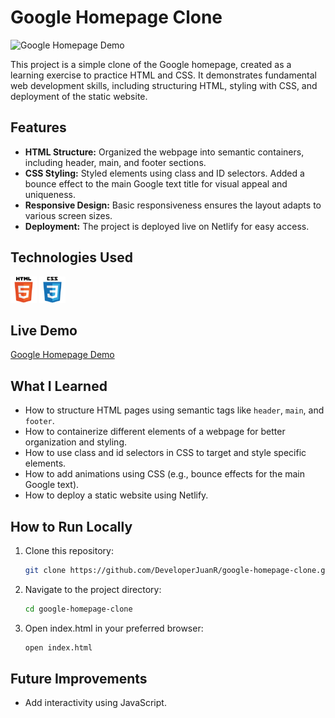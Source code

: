 # Google Homepage Clone

![Google Homepage Demo](/public/google-homepage.gif)

This project is a simple clone of the Google homepage, created as a learning exercise to practice HTML and CSS. It demonstrates fundamental web development skills, including structuring HTML, styling with CSS, and deployment of the static website.

## Features

- **HTML Structure:** Organized the webpage into semantic containers, including header, main, and footer sections.
- **CSS Styling:** Styled elements using class and ID selectors. Added a bounce effect to the main Google text title for visual appeal and uniqueness.
- **Responsive Design:** Basic responsiveness ensures the layout adapts to various screen sizes.
- **Deployment:** The project is deployed live on Netlify for easy access.

## Technologies Used

<a target="_blank" href="https://raw.githubusercontent.com/devicons/devicon/master/icons/html5/html5-original-wordmark.svg" style="display: inline-block;"><img src="https://raw.githubusercontent.com/devicons/devicon/master/icons/html5/html5-original-wordmark.svg" alt="html5" width="42" height="42" /></a>
<a target="_blank" href="https://raw.githubusercontent.com/devicons/devicon/master/icons/css3/css3-original-wordmark.svg" style="display: inline-block;"><img src="https://raw.githubusercontent.com/devicons/devicon/master/icons/css3/css3-original-wordmark.svg" alt="css3" width="42" height="42" /></a>

## Live Demo

<a trarget="_blank" href="https://developerjuanr-google-homepage.netlify.app/"><p>Google Homepage Demo</p></a>

## What I Learned

- How to structure HTML pages using semantic tags like `header`, `main`, and `footer`.
- How to containerize different elements of a webpage for better organization and styling.
- How to use class and id selectors in CSS to target and style specific elements.
- How to add animations using CSS (e.g., bounce effects for the main Google text).
- How to deploy a static website using Netlify.

## How to Run Locally

1. Clone this repository:
   ```bash
   git clone https://github.com/DeveloperJuanR/google-homepage-clone.git
   ```
2. Navigate to the project directory:
   ```bash
   cd google-homepage-clone
   ```
3. Open index.html in your preferred browser:
   ```bash
   open index.html
   ```

## Future Improvements

- Add interactivity using JavaScript.
